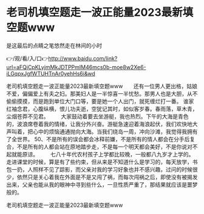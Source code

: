 # 老司机填空题走一波正能量2023最新填空题www
是这最后的点睛之笔悠然走在林间的小时

👉/观/看/入/口👉http://www.baidu.com/link?url=aFQjCpKLyjmMkJDTPPmIM46mcs0b-moe8w2Xe6-iLGqpxJgfWTUHTnAr0yehHs6i&wd

老司机填空题走一波正能量2023最新填空题www　　还有一位男人更出格，姑娘不爱，偏偏爱上有夫之妇。那美妇人是一半惊喜一半忧愁。那男人也是大胆，从不偷偷摸摸，而是跑到单位大门口等，要是她一个人出门，就死缠烂打一番。
谁家红袖念君，心腹纵横，恨儿功夫逝，空犹记其时，如似客岁春。春雨落，草木青，尘烟苍莽不见君。
　　大家鼓动着要去坐游艇，我也热烈。下午的大海是青色的，波浪席卷着我的情绪，让我分外兴奋。游艇急速迎着海浪起伏，我们欢快地大声叫着，把心中的烦恼通通抛向大海。当我们绕岛一周，冲向沙滩，我觉得我拥有了全世界。
	50、不是所有的误会都会冰释前嫌，不是所有的情人都会在分手后复合，不是所有的人都会站在原地踏步走，不是每一个明天都会美好，不是你说对不起就能原谅。
　　七八十年代农村孩子上学都比较晚，一般都八九岁才上学的。走进课堂的时候，算是有了些约束，但从来是不知道什么是学习的，每天放学，书包一扔，人照样不见了踪影，而父亲对我的学习好象也并不感兴趣，过问的时候很少，依然只是关心着我在外面是不是又闯了祸，而每次闯祸之后，即使没有被揭发出来，父亲也能从我的眼神中寻到些什么，一旦性质严重了，那结果就应该是噩梦般的。

老司机填空题走一波正能量2023最新填空题www
